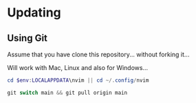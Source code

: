 # Updating

## Using Git

Assume that you have clone this repository... without forking it...

Will work with Mac, Linux and also for Windows...

```powershell
cd $env:LOCALAPPDATA\nvim || cd ~/.config/nvim
```

```powershell
git switch main && git pull origin main
```
